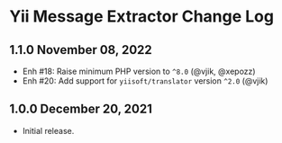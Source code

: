 # Yii Message Extractor Change Log

## 1.1.0 November 08, 2022

- Enh #18: Raise minimum PHP version to `^8.0` (@vjik, @xepozz)
- Enh #20: Add support for `yiisoft/translator` version `^2.0` (@vjik)

## 1.0.0 December 20, 2021

- Initial release.
